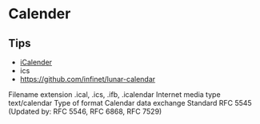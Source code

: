 # Calender

## Tips
* [iCalender](https://en.wikipedia.org/wiki/ICalendar)
* ics
* https://github.com/infinet/lunar-calendar


Filename extension	.ical, .ics, .ifb, .icalendar
Internet media type	text/calendar
Type of format	Calendar data exchange
Standard	RFC 5545
(Updated by: RFC 5546, RFC 6868, RFC 7529)
